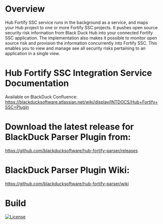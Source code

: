 # Overview

Hub Fortify SSC service runs in the background as a service, and maps your Hub project to one or more Fortify SSC projects. It pushes open source security risk information from Black Duck Hub into your connected Fortify SSC application. The implementation also makes it possible to monitor open source risk and provision the information concurrently into Fortify SSC. This enables you to view and manage see all security risks pertaining to an application in a single view.

# Hub Fortify SSC Integration Service Documentation

Available on BlackDuck Confluence: https://blackducksoftware.atlassian.net/wiki/display/INTDOCS/Hub+Fortify+SSC+Plugin

# Download the latest release for BlackDuck Parser Plugin from: 
https://github.com/blackducksoftware/hub-fortify-parser/releases

# BlackDuck Parser Plugin Wiki: 
https://github.com/blackducksoftware/hub-fortify-parser/wiki
 
# Build

[![License](https://img.shields.io/badge/License-Apache%202.0-blue.svg)](https://opensource.org/licenses/Apache-2.0)